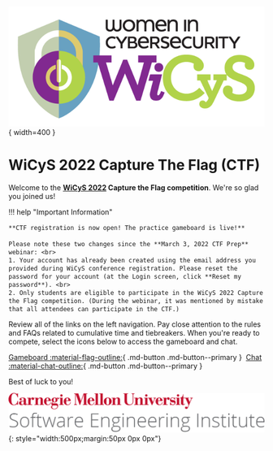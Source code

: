 ![WiCyS Logo](assets/NEWWiCySLogo-transparentbg.png){ width=400 }

# WiCyS 2022 Capture The Flag (CTF)

Welcome to the **[WiCyS 2022](https://www.wicys.org/events/wicys-2022/) Capture the Flag competition**. We're so glad you joined us!


!!! help "Important Information"

    **CTF registration is now open! The practice gameboard is live!**

    Please note these two changes since the **March 3, 2022 CTF Prep** webinar: <br>
    1. Your account has already been created using the email address you provided during WiCyS conference registration. Please reset the password for your account (at the Login screen, click **Reset my password**). <br>
    2. Only students are eligible to participate in the WiCyS 2022 Capture the Flag competition. (During the webinar, it was mentioned by mistake that all attendees can participate in the CTF.)
    
Review all of the links on the left navigation. Pay close attention to the rules and FAQs related to cumulative time and tiebreakers.  When you're ready to compete, select the icons below to access the gameboard and chat.

[Gameboard :material-flag-outline:](https://wictf.com/gameboard/home){ .md-button .md-button--primary }&nbsp;&nbsp;[Chat :material-chat-outline:](https://wictf.com/chat){ .md-button .md-button--primary }

Best of luck to you!

<div class="addthis_inline_share_toolbox"></div>

![CMU SEI Unitmark](assets/cmu-sei-unitmark.png){: style="width:500px;margin:50px 0px 0px"}
